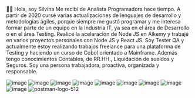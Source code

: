 👋🏻 Hola, soy Silvina
Me recibí de Analista Programadora hace tiempo. A partir de 2020 cursé varias actualizaciones de lenguajes de desarrollo y metodologías ágiles,  porque siempre me gustó programar y me interesa formar parte de un equipo en la Industria IT, ya sea en el área de Desarrollo o en el área Testing.
Realicé la aceleración de Node JS en Alkemy y trabajé en varios proyectos personales con Node JS y React JS.
Soy Tester QA y actualmente estoy realizando trabajos freelance para una plataforma de Testing y haciendo un curso de  Cobol orientado a Mainframe.
Además tengo conocimientos Contables, de RR.HH., Liquidación de sueldos y Seguros.
Soy una persona trabajadora, proactiva, organizada y responsable.


![image](https://user-images.githubusercontent.com/77582867/141662514-db0d47ee-6135-44e3-ac75-c5d738fcc037.png)
![image](https://user-images.githubusercontent.com/77582867/141662517-6e01753f-6443-49d4-8d9e-309ccb14c4e8.png)
![image](https://user-images.githubusercontent.com/77582867/141662702-21695e9c-05e0-4026-890c-7744fa48fbbb.png)
![image](https://user-images.githubusercontent.com/77582867/141662670-07b7d139-49eb-4086-a109-33777141a2fb.png)
![image](https://user-images.githubusercontent.com/77582867/141662734-dba5d0a1-a0a6-449f-ac65-1a94bd59ae8f.png)
![image](https://user-images.githubusercontent.com/77582867/141662647-26828224-5fdc-4a93-890e-f0d9541985c4.png)
![image](https://user-images.githubusercontent.com/77582867/141662651-0537e50e-fa97-4b9c-8f17-c856e2cdd60c.png)
![image](https://user-images.githubusercontent.com/77582867/141663148-ea296d4f-62c9-4b62-91ca-6348f57898be.png)
![image](https://user-images.githubusercontent.com/77582867/141663152-a7efd745-af62-4a89-8361-4495b1c0ed81.png)
![postman-logo-512](https://github.com/SLRonzoni/SLRonzoni/assets/77582867/b873599f-3509-4b55-aa81-dc9dd22d3ed1)

